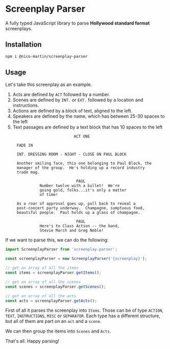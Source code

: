 # Screenplay Parser

A fully typed JavaScript library to parse **Hollywood standard format** screenplays.

## Installation

```bash
npm i @nico-martin/screenplay-parser
```

## Usage

Let's take this screenplay as an example.
1. Acts are defined by `ACT` followed by a number.
2. Scenes are defined by `INT.` or `EXT.` followed by a location and instructions.
3. Actions are defined by a block of text, aligned to the left.
4. Speakers are defined by the name, which has between 25-30 spaces to the left
5. Text passages are defined by a text block that has 10 spaces to the left

```text
                              ACT ONE

     FADE IN

     INT. DRESSING ROOM - NIGHT - CLOSE ON PAUL BLOCK

     Another smiling face, this one belonging to Paul Block, the
     manager of the group.  He's holding up a record industry 
     trade mag.

                               PAUL
               Number twelve with a bullet!  We're 
               going gold, folks...it's only a matter
               of time!

     As a roar of approval goes up, pull back to reveal a 
     post-concert party underway.  Champagne, sumptuous food,
     beautiful people.  Paul holds up a glass of champagne.

                               PAUL
               Here's to Class Action -- the band,
               Stevie March and Greg Noble!

```

If we want to parse this, we can do the following:

```typescript
import ScreenplayParser from 'screenplay-parser';

const screenplayParser = new ScreenplayParser('{screenplay}');

// get an array of all the items
const items = screenplayParser.getItems();

// get an array of all the scenes
const scenes = screenplayParser.getScenes();

// get an array of all the acts
const acts = screenplayParser.getActs();
```

First of all it parses the screenplay into `Items`. Those can be of type `ACTION`, `TEXT`, `INSTRUCTIONS`, `MISC` or `SEPARATOR`. Each type has a different structure, but all of them are part on an `act` and a `scene`.

We can then group the items into `Scenes` and `Acts`.

That's all. Happy parsing!
